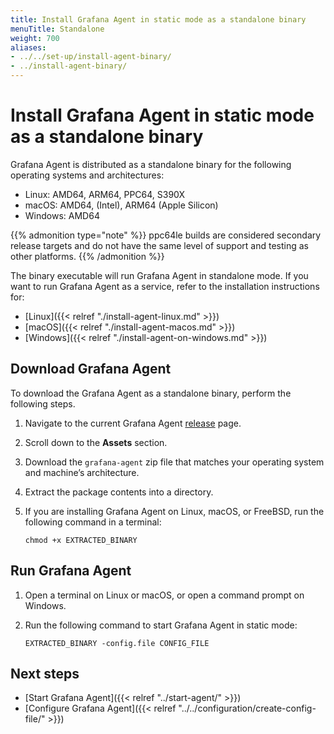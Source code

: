 ```yaml
---
title: Install Grafana Agent in static mode as a standalone binary
menuTitle: Standalone
weight: 700
aliases:
- ../../set-up/install-agent-binary/
- ../install-agent-binary/
---
```


# Install Grafana Agent in static mode as a standalone binary

Grafana Agent is distributed as a standalone binary for the following operating systems and architectures:

* Linux: AMD64, ARM64, PPC64, S390X
* macOS: AMD64, (Intel),  ARM64 (Apple Silicon)
* Windows: AMD64

{{% admonition type="note" %}}
ppc64le builds are considered secondary release targets and do not have the same level of support and testing as other platforms.
{{% /admonition %}}

The binary executable will run Grafana Agent in standalone mode. If you want to run Grafana Agent as a service, refer to the installation instructions for:

* [Linux]({{< relref "./install-agent-linux.md" >}})
* [macOS]({{< relref "./install-agent-macos.md" >}})
* [Windows]({{< relref "./install-agent-on-windows.md" >}})

## Download Grafana Agent

To download the Grafana Agent as a standalone binary, perform the following steps.

1. Navigate to the current Grafana Agent [release](https://github.com/grafana/agent/releases) page.

1. Scroll down to the **Assets** section.

1. Download the `grafana-agent` zip file that matches your operating system and machine’s architecture.

1. Extract the package contents into a directory.

1. If you are installing Grafana Agent on Linux, macOS, or FreeBSD, run the following command in a terminal:

   ```shell
   chmod +x EXTRACTED_BINARY
   ```

## Run Grafana Agent

1. Open a terminal on Linux or macOS, or open a command prompt on Windows.

1. Run the following command to start Grafana Agent in static mode:

   ```shell
   EXTRACTED_BINARY -config.file CONFIG_FILE 
   ```

## Next steps

- [Start Grafana Agent]({{< relref "../start-agent/" >}})
- [Configure Grafana Agent]({{< relref "../../configuration/create-config-file/" >}})
